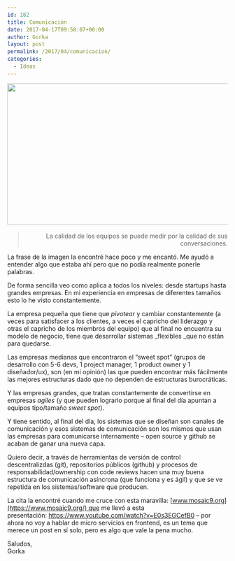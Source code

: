 ```yaml
---
id: 182
title: Comunicación
date: 2017-04-17T09:58:07+00:00
author: Gorka
layout: post
permalink: /2017/04/comunicacion/
categories:
  - Ideas
---
```

<img class="aligncenter wp-image-183 size-full" src="/wp-content/uploads/2017/04/conway.png" alt="" width="993" height="323" srcset="/wp-content/uploads/2017/04/conway.png 993w, /wp-content/uploads/2017/04/conway-300x98.png 300w, /wp-content/uploads/2017/04/conway-768x250.png 768w" sizes="(max-width: 993px) 100vw, 993px" />

> <p style="text-align: right;">
>   La calidad de los equipos se puede medir por la calidad de sus conversaciones.
> </p>

La frase de la imagen la encontré hace poco y me encantó. Me ayudó a entender algo que estaba ahí pero que no podía realmente ponerle palabras.

De forma sencilla veo como aplica a todos los niveles: desde startups hasta grandes empresas. En mi experiencia en empresas de diferentes tamaños esto lo he visto constantemente.

La empresa pequeña que tiene que _pivotear_ y cambiar constantemente (a veces para satisfacer a los clientes, a veces el capricho del liderazgo y otras el capricho de los miembros del equipo) que al final no encuentra su modelo de negocio, tiene que desarrollar sistemas _flexibles _que no están para quedarse.
  
Las empresas medianas que encontraron el &#8220;sweet spot&#8221; (grupos de desarrollo con 5-6 devs, 1 project manager, 1 product owner y 1 diseñador/ux), son (en mi opinión) las que pueden encontrar más fácilmente las mejores estructuras dado que no dependen de estructuras burocráticas.
  
Y las empresas grandes, que tratan constantemente de convertirse en empresas _agiles_ (y que pueden lograrlo porque al final del día apuntan a equipos tipo/tamaño _sweet spot_).

Y tiene sentido, al final del día, los sistemas que se diseñan son canales de comunicación y esos sistemas de comunicación son los mismos que usan las empresas para comunicarse internamente &#8211; open source y github se acaban de ganar una nueva capa.

Quiero decir, a través de herramientas de versión de control descentralizdas (git), repositorios públicos (github) y procesos de responsabilidad/ownership con code reviews hacen una muy buena estructura de comunicación asíncrona (que funciona y es ágil) y que se ve repetida en los sistemas/software que producen.

La cita la encontré cuando me cruce con esta maravilla: [www.mosaic9.org](https://www.mosaic9.org/) que me llevó a esta presentación: <https://www.youtube.com/watch?v=E0s3EGCefB0> &#8211; por ahora no voy a hablar de micro servicios en frontend, es un tema que merece un post en sí solo, pero es algo que vale la pena mucho.

<p style="text-align: left;">
  Saludos,<br /> Gorka
</p>
